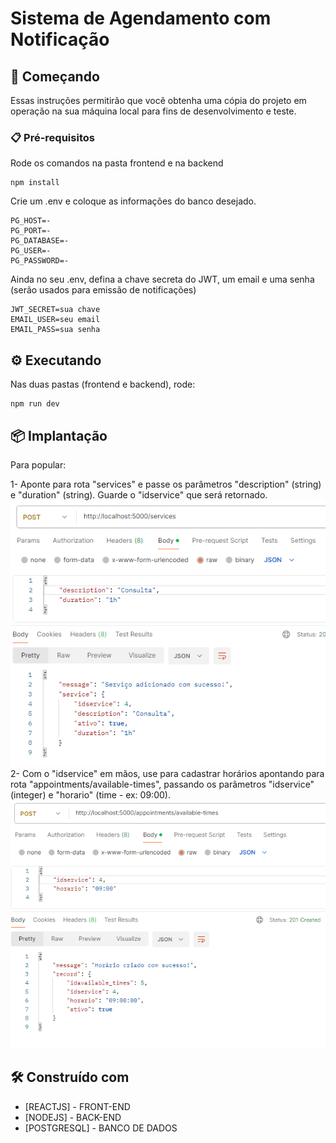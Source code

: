 # Sistema de Agendamento com Notificação

## 🚀 Começando

Essas instruções permitirão que você obtenha uma cópia do projeto em operação na sua máquina local para fins de desenvolvimento e teste.

### 📋 Pré-requisitos

Rode os comandos na pasta frontend e na backend

```
npm install
```

Crie um .env e coloque as informações do banco desejado.

```
PG_HOST=-
PG_PORT=-
PG_DATABASE=-
PG_USER=-
PG_PASSWORD=-
```

Ainda no seu .env, defina a chave secreta do JWT, um email e uma senha (serão usados para emissão de notificações)

```
JWT_SECRET=sua chave
EMAIL_USER=seu email
EMAIL_PASS=sua senha
```

## ⚙️ Executando
Nas duas pastas (frontend e backend), rode:

```
npm run dev
```


## 📦 Implantação

Para popular:

1- Aponte para rota "services" e passe os parâmetros "description" (string) e "duration" (string).
   Guarde o "idservice" que será retornado.
   ![alt text](image.png)
2- Com o "idservice" em mãos, use para cadastrar horários apontando para rota "appointments/available-times", 
   passando os parâmetros "idservice" (integer) e "horario" (time - ex: 09:00).
   ![alt text](image-1.png)

## 🛠️ Construído com

* [REACTJS] - FRONT-END
* [NODEJS] - BACK-END
* [POSTGRESQL] - BANCO DE DADOS
